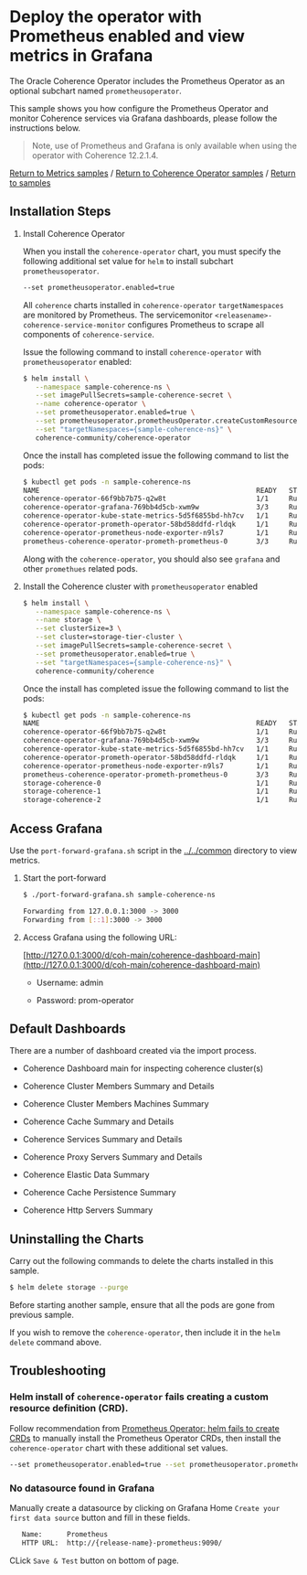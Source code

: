 # Deploy the operator with Prometheus enabled and view metrics in Grafana

The Oracle Coherence Operator includes the Prometheus Operator as an optional subchart named `prometheusoperator`.

This sample shows you how configure the Prometheus Operator and monitor Coherence services via 
Grafana dashboards, please follow the instructions below.

> Note, use of Prometheus and Grafana is only available when using the
> operator with Coherence 12.2.1.4.

[Return to Metrics samples](../) / [Return to Coherence Operator samples](../../) / [Return to samples](../../../README.md#list-of-samples)

## Installation Steps

1. Install Coherence Operator

   When you install the `coherence-operator` chart, you must specify the following
   additional set value for `helm` to install subchart `prometheusoperator`.
  
   ```bash
   --set prometheusoperator.enabled=true
   ```
  
   All `coherence` charts installed in `coherence-operator` `targetNamespaces` are monitored by 
   Prometheus. The servicemonitor `<releasename>-coherence-service-monitor` 
   configures Prometheus to scrape all components of `coherence-service`.

   Issue the following command to install `coherence-operator` with `prometheusoperator` enabled:
   
   ```bash
   $ helm install \
      --namespace sample-coherence-ns \
      --set imagePullSecrets=sample-coherence-secret \
      --name coherence-operator \
      --set prometheusoperator.enabled=true \
      --set prometheusoperator.prometheusOperator.createCustomResource=false \
      --set "targetNamespaces={sample-coherence-ns}" \
      coherence-community/coherence-operator
   ```
   
   Once the install has completed issue the following command to list the pods:
   ```bash
   $ kubectl get pods -n sample-coherence-ns
   NAME                                                     READY   STATUS    RESTARTS   AGE
   coherence-operator-66f9bb7b75-q2w8t                      1/1     Running   0          34s
   coherence-operator-grafana-769bb4d5cb-xwm9w              3/3     Running   0          35s
   coherence-operator-kube-state-metrics-5d5f6855bd-hh7cv   1/1     Running   0          35s
   coherence-operator-prometh-operator-58bd58ddfd-rldqk     1/1     Running   0          34s
   coherence-operator-prometheus-node-exporter-n9ls7        1/1     Running   0          35s
   prometheus-coherence-operator-prometh-prometheus-0       3/3     Running   1          21s
   ```
   
   Along with the `coherence-operator`, you should also see `grafana` and other `promethues` related pods.
   
1. Install the Coherence cluster with `prometheusoperator` enabled

   ```bash
   $ helm install \
      --namespace sample-coherence-ns \
      --name storage \
      --set clusterSize=3 \
      --set cluster=storage-tier-cluster \
      --set imagePullSecrets=sample-coherence-secret \
      --set prometheusoperator.enabled=true \
      --set "targetNamespaces={sample-coherence-ns}" \
      coherence-community/coherence
   ```
   
   Once the install has completed issue the following command to list the pods:

   ```bash
   $ kubectl get pods -n sample-coherence-ns
   NAME                                                     READY   STATUS    RESTARTS   AGE
   coherence-operator-66f9bb7b75-q2w8t                      1/1     Running   0          9m
   coherence-operator-grafana-769bb4d5cb-xwm9w              3/3     Running   0          9m
   coherence-operator-kube-state-metrics-5d5f6855bd-hh7cv   1/1     Running   0          9m
   coherence-operator-prometh-operator-58bd58ddfd-rldqk     1/1     Running   0          9m
   coherence-operator-prometheus-node-exporter-n9ls7        1/1     Running   0          9m
   prometheus-coherence-operator-prometh-prometheus-0       3/3     Running   1          9m
   storage-coherence-0                                      1/1     Running   0          3m
   storage-coherence-1                                      1/1     Running   0          2m
   storage-coherence-2                                      1/1     Running   0          1m
   ```
 
## Access Grafana

Use the `port-forward-grafana.sh` script in the [../../common](../../common) directory to view metrics.

1. Start the port-forward

   ```bash
   $ ./port-forward-grafana.sh sample-coherence-ns

   Forwarding from 127.0.0.1:3000 -> 3000
   Forwarding from [::1]:3000 -> 3000
   ```
   
1. Access Grafana using the following URL:

   [http://127.0.0.1:3000/d/coh-main/coherence-dashboard-main](http://127.0.0.1:3000/d/coh-main/coherence-dashboard-main)

   * Username: admin  

   * Password: prom-operator

## Default Dashboards

There are a number of dashboard created via the import process.

* Coherence Dashboard main for inspecting coherence cluster(s)

* Coherence Cluster Members Summary and Details

* Coherence Cluster Members Machines Summary

* Coherence Cache Summary and Details

* Coherence Services Summary and Details

* Coherence Proxy Servers Summary and Details

* Coherence Elastic Data Summary

* Coherence Cache Persistence Summary

* Coherence Http Servers Summary

## Uninstalling the Charts

Carry out the following commands to delete the charts installed in this sample.

```bash
$ helm delete storage --purge
```

Before starting another sample, ensure that all the pods are gone from previous sample.

If you wish to remove the `coherence-operator`, then include it in the `helm delete` command above.

## Troubleshooting

### Helm install of `coherence-operator` fails creating a custom resource definition (CRD).

Follow recommendation from [Prometheus Operator: helm fails to create CRDs](https://github.com/helm/charts/tree/master/stable/prometheus-operator#user-content-helm-fails-to-create-crds)
to manually install the Prometheus Operator CRDs, then install the `coherence-operator` chart with these additional set values. 

```bash
--set prometheusoperator.enabled=true --set prometheusoperator.prometheusOperator.createCustomResource=false
```

### No datasource found in Grafana

Manually create a datasource by clicking on Grafana Home `Create your first data source` button 
and fill in these fields.
  
```bash
   Name:      Prometheus 
   HTTP URL:  http://{release-name}-prometheus:9090/
```

CLick `Save & Test` button on bottom of page.


